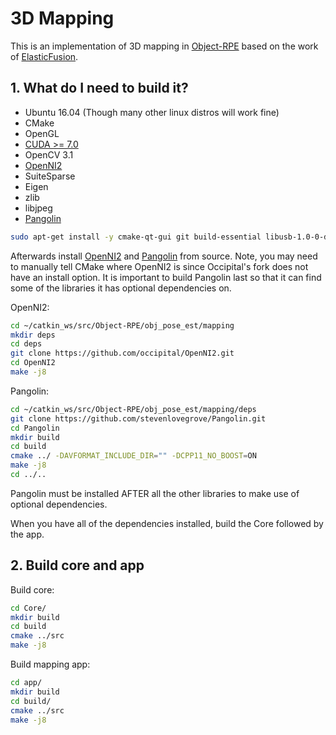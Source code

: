 # 3D Mapping #
This is an implementation of 3D mapping in [Object-RPE](https://sites.google.com/view/object-rpe) based on the work of [ElasticFusion](https://github.com/mp3guy/ElasticFusion). 

## 1. What do I need to build it? #

* Ubuntu 16.04 (Though many other linux distros will work fine)
* CMake
* OpenGL
* [CUDA >= 7.0](https://developer.nvidia.com/cuda-downloads)
* OpenCV 3.1
* [OpenNI2](https://github.com/occipital/OpenNI2)
* SuiteSparse
* Eigen
* zlib
* libjpeg
* [Pangolin](https://github.com/stevenlovegrove/Pangolin)

```bash
sudo apt-get install -y cmake-qt-gui git build-essential libusb-1.0-0-dev libudev-dev openjdk-7-jdk freeglut3-dev libglew-dev cuda-7-5 libsuitesparse-dev libeigen3-dev zlib1g-dev libjpeg-dev
```

Afterwards install [OpenNI2](https://github.com/occipital/OpenNI2) and [Pangolin](https://github.com/stevenlovegrove/Pangolin) from source. Note, you may need to manually tell CMake where OpenNI2 is since Occipital's fork does not have an install option. It is important to build Pangolin last so that it can find some of the libraries it has optional dependencies on. 

OpenNI2:
```bash
cd ~/catkin_ws/src/Object-RPE/obj_pose_est/mapping
mkdir deps
cd deps
git clone https://github.com/occipital/OpenNI2.git
cd OpenNI2
make -j8
```

Pangolin:
```bash
cd ~/catkin_ws/src/Object-RPE/obj_pose_est/mapping/deps
git clone https://github.com/stevenlovegrove/Pangolin.git
cd Pangolin
mkdir build
cd build
cmake ../ -DAVFORMAT_INCLUDE_DIR="" -DCPP11_NO_BOOST=ON
make -j8
cd ../..
```

Pangolin must be installed AFTER all the other libraries to make use of optional dependencies.

When you have all of the dependencies installed, build the Core followed by the app.

## 2. Build core and app

Build core:
```bash
cd Core/
mkdir build
cd build
cmake ../src
make -j8
```

Build mapping app:
```bash
cd app/
mkdir build
cd build/
cmake ../src
make -j8
```